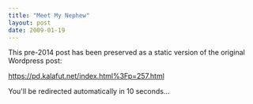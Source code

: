 ```yaml
---
title: "Meet My Nephew"
layout: post
date: 2009-01-19
---
```


This pre-2014 post has been preserved as a static version of the original Wordpress post:

https://pd.kalafut.net/index.html%3Fp=257.html

You'll be redirected automatically in 10 seconds...

<head>
  <meta http-equiv="refresh" content="10;url=https://pd.kalafut.net/index.html%3Fp=257.html">
</head>

